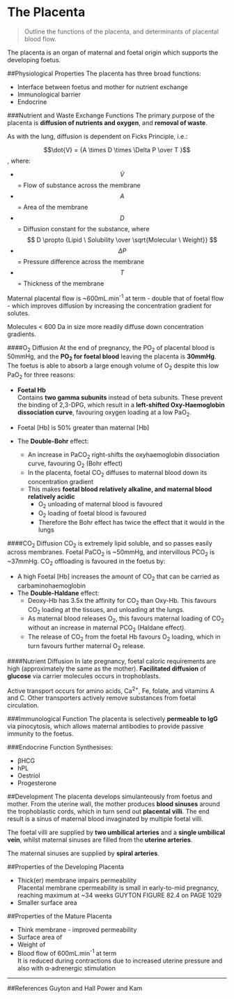 # The Placenta
> Outline the functions of the placenta, and determinants of placental blood flow.

The placenta is an organ of maternal and foetal origin which supports the developing foetus.

##Physiological Properties
The placenta has three broad functions:
* Interface between foetus and mother for nutrient exchange
* Immunological barrier
* Endocrine

###Nutrient and Waste Exchange Functions
The primary purpose of the placenta is **diffusion of nutrients and oxygen**, and **removal of waste**.

As with the lung, diffusion is dependent on Ficks Principle, i.e.:

$$\dot{V} = {A \times D \times \Delta P \over T }$$, where:  
* $$\dot{V}$$ = Flow of substance across the membrane
* $$A$$ = Area of the membrane
* $$D$$ = Diffusion constant for the substance, where $$ D \propto {Lipid \ Solubility \over \sqrt{Molecular \ Weight}} $$
* $$\Delta P$$ = Pressure difference across the membrane
* $$T$$ = Thickness of the membrane

Maternal placental flow is ~600mL.min<sup>-1</sup> at term - double that of foetal flow - which improves diffusion by increasing the concentration gradient for solutes.

Molecules < 600 Da in size more readily diffuse down concentration gradients.



####O<sub>2</sub> Diffusion
At the end of pregnancy, the PO<sub>2</sub> of placental blood is 50mmHg, and the **PO<sub>2</sub> for foetal blood** leaving the placenta is **30mmHg**. The foetus is able to absorb a large enough volume of O<sub>2</sub> despite this low PaO<sub>2</sub> for three reasons:
* **Foetal Hb**  
Contains **two gamma subunits** instead of beta subunits. These prevent the binding of 2,3-DPG, which result in a **left-shifted Oxy-Haemoglobin dissociation curve**, favouring oxygen loading at a low PaO<sub>2</sub>.

* Foetal [Hb] is 50% greater than maternal [Hb]


* The **Double-Bohr** effect:
    * An increase in PaCO<sub>2</sub> right-shifts the oxyhaemoglobin dissociation curve, favouring O<sub>2</sub> (Bohr effect)
    * In the placenta, foetal CO<sub>2</sub> diffuses to maternal blood down its concentration gradient
    * This makes **foetal blood relatively alkaline, and maternal blood relatively acidic**
      * O<sub>2</sub> unloading of maternal blood is favoured
      * O<sub>2</sub> loading of foetal blood is favoured
      * Therefore the Bohr effect has twice the effect that it would in the lungs


####CO<sub>2</sub> Diffusion
CO<sub>2</sub> is extremely lipid soluble, and so passes easily across membranes. Foetal PaCO<sub>2</sub> is ~50mmHg, and intervillous PCO<sub>2</sub> is ~37mmHg. CO<sub>2</sub> offloading is favoured in the foetus by:
* A high Foetal [Hb] increases the amount of CO<sub>2</sub> that can be carried as carbaminohaemoglobin
* The **Double-Haldane** effect:
    * Deoxy-Hb has 3.5x the affinity for CO<sub>2</sub> than Oxy-Hb. This favours CO<sub>2</sub> loading at the tissues, and unloading at the lungs.
    * As maternal blood releases O<sub>2</sub>, this favours maternal loading of CO<sub>2</sub> without an increase in maternal PCO<sub>2</sub> (Haldane effect).
    * The release of CO<sub>2</sub> from the foetal Hb favours O<sub>2</sub> loading, which in turn favours further maternal O<sub>2</sub> release.

####Nutrient Diffusion
In late pregnancy, foetal caloric requirements are high (approximately the same as the mother). **Facilitated diffusion** of **glucose** via carrier molecules occurs in trophoblasts.

Active transport occurs for amino acids, Ca<sup>2+</sup>, Fe, folate, and vitamins A and C. Other transporters actively remove substances from foetal circulation.

###Immunological Function
The placenta is selectively **permeable to IgG** via pinocytosis, which allows maternal antibodies to provide passive immunity to the foetus.


###Endocrine Function
Synthesises:
- βHCG
- hPL
- Oestriol
- Progesterone

##Development
The placenta develops simulanteously from foetus and mother. From the uterine wall, the mother produces **blood sinuses** around the trophoblastic cords, which in turn send out **placental villi**. The end result is a sinus of maternal blood invaginated by multiple foetal villi.

The foetal villi are supplied by **two umbilical arteries** and a **single umbilical vein**, whilst maternal sinuses are filled from the **uterine arteries**.

The maternal sinuses are supplied by **spiral arteries**.

##Properties of the Developing Placenta
* Thick(er) membrane impairs permeability  
  Placental membrane cpermeability is small in early-to-mid pregnancy, reaching maximum at ~34 weeks GUYTON FIGURE 82.4 on PAGE 1029
* Smaller surface area

##Properties of the Mature Placenta
* Think membrane - improved permeability
* Surface area of 
* Weight of
* Blood flow of 600mL.min<sup>-1</sup> at term  
  It is reduced during contractions due to increased uterine pressure and also with α-adrenergic stimulation





---
##References
Guyton and Hall
Power and Kam